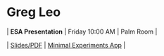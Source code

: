 # Greg Leo 

| **ESA Presentation** | Friday 10:00 AM | Palm Room |  

| [Slides/PDF](files/Presentations/MinEx20.pdf) | [Minimal Experiments App](https://gregleo-econ.shinyapps.io/minimalexperiments/) |